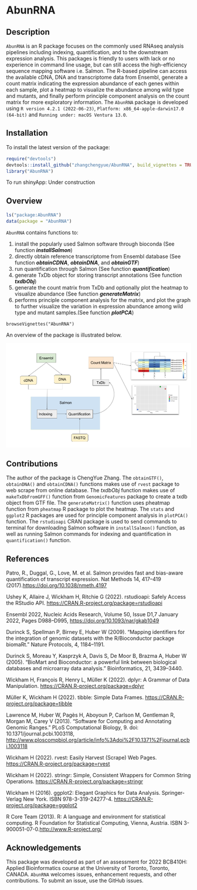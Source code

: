 
<!-- README.md is generated from README.Rmd. Please edit that file -->

# AbunRNA

<!-- badges: start -->
<!-- badges: end -->

## Description

`AbunRNA` is an R package focuses on the commonly used RNAseq analysis
pipelines including indexing, quantification, and to the downstream
expression analysis. This packages is friendly to users with lack or no
experience in command line usage, but can still access the
high-efficiency sequence mapping software i.e. Salmon. The R-based
pipeline can access the available cDNA, DNA and transcriptome data from
Ensembl, generate a count matrix indicating the expression abundance of
each genes within each sample, plot a heatmap to visualize the abundance
among wild type and mutants, and finally perform principle component
analysis on the count matrix for more exploratory information. The
`AbunRNA` package is developed using `R version 4.2.1 (2022-06-23)`,
`Platform: x86_64-apple-darwin17.0 (64-bit)` and
`Running under: macOS Ventura 13.0`.

## Installation

To install the latest version of the package:

``` r
require("devtools")
devtools::install_github("zhangchengyue/AbunRNA", build_vignettes = TRUE)
library("AbunRNA")
```

To run shinyApp: Under construction

## Overview

``` r
ls("package:AbunRNA")
data(package = "AbunRNA") 
```

`AbunRNA` contains functions to:

1.  install the popularly used Salmon software through bioconda (See
    function ***installSalmon***)
2.  directly obtain reference transcriptome from Ensembl database (See
    function ***obtainCDNA***, ***obtainDNA***, and ***obtainGTF***)
3.  run quantification through Salmon (See function
    ***quantification***)
4.  generate TxDb object for storing transcript annotations (See
    function ***txdbObj***)
5.  generate the count matrix from TxDb and optionally plot the heatmap
    to visualize abundance (See function ***generateMatrix***)
6.  performs principle component analysis for the matrix, and plot the
    graph to further visualize the variation in expression abundance
    among wild type and mutant samples.(See function ***plotPCA***)

<!-- -->

    browseVignettes("AbunRNA")

An overview of the package is illustrated below.

![](./inst/extdata/OVERVIEW.png)

## Contributions

The author of the package is ChengYue Zhang. The `obtainGTF()`,
`obtainDNA()` and `obtainCDNA()` functions makes use of `rvest` package
to web scrape from online database. The *txdbObj* function makes use of
`makeTxDbFromGFF()` function from `GenomicFeatures` package to create a
txdb object from GTF file. The `generateMatrix()` function uses pheatmap
function from `pheatmap` R package to plot the heatmap. The `stats` and
`ggplot2` R packages are used for principle component analysis in
`plotPCA()` function. The `rstudioapi` CRAN package is used to send
commands to terminal for downloading Salmon software in
`installSalmon()` function, as well as running Salmon commands for
indexing and quantification in `quantification()` function.

## References

Patro, R., Duggal, G., Love, M. et al. Salmon provides fast and
bias-aware quantification of transcript expression. Nat Methods 14,
417–419 (2017).https://doi.org/10.1038/nmeth.4197

Ushey K, Allaire J, Wickham H, Ritchie G (2022). rstudioapi: Safely
Access the RStudio API. <https://CRAN.R-project.org/package=rstudioapi>

Ensembl 2022, Nucleic Acids Research, Volume 50, Issue D1,7 January
2022, Pages D988–D995, <https://doi.org/10.1093/nar/gkab1049>

Durinck S, Spellman P, Birney E, Huber W (2009). “Mapping identifiers
for the integration of genomic datasets with the R/Bioconductor package
biomaRt.” Nature Protocols, 4, 1184–1191.

Durinck S, Moreau Y, Kasprzyk A, Davis S, De Moor B, Brazma A, Huber W
(2005). “BioMart and Bioconductor: a powerful link between biological
databases and microarray data analysis.” Bioinformatics, 21, 3439–3440.

Wickham H, François R, Henry L, Müller K (2022). dplyr: A Grammar of
Data Manipulation. <https://CRAN.R-project.org/package=dplyr>

Müller K, Wickham H (2022). tibble: Simple Data Frames.
<https://CRAN.R-project.org/package=tibble>

Lawrence M, Huber W, Pagès H, Aboyoun P, Carlson M, Gentleman R, Morgan
M, Carey V (2013). “Software for Computing and Annotating Genomic
Ranges.” PLoS Computational Biology, 9. doi:
10.1371/journal.pcbi.1003118,
<http://www.ploscompbiol.org/article/info%3Adoi%2F10.1371%2Fjournal.pcbi.1003118>

Wickham H (2022). rvest: Easily Harvest (Scrape) Web Pages.
<https://CRAN.R-project.org/package=rvest>

Wickham H (2022). stringr: Simple, Consistent Wrappers for Common String
Operations. <https://CRAN.R-project.org/package=stringr>

Wickham H (2016). ggplot2: Elegant Graphics for Data Analysis.
Springer-Verlag New York. ISBN 978-3-319-24277-4.
<https://CRAN.R-project.org/package=ggplot2>

R Core Team (2013). R: A language and environment for statistical
computing. R Foundation for Statistical Computing, Vienna, Austria. ISBN
3-900051-07-0.http://www.R-project.org/

## Acknowledgements

This package was developed as part of an assessment for 2022 BCB410H:
Applied Bioinformatics course at the University of Toronto, Toronto,
CANADA. `AbunRNA` welcomes issues, enhancement requests, and other
contributions. To submit an issue, use the GitHub issues.
